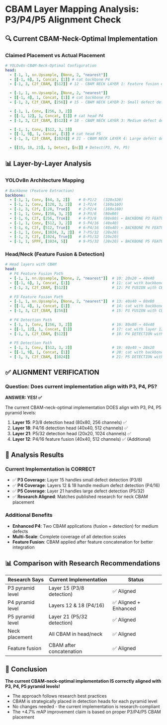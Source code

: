 # CBAM Layer Mapping Analysis: P3/P4/P5 Alignment Check

## 🔍 **Current CBAM-Neck-Optimal Implementation**

### **Claimed Placement vs Actual Placement**

```yaml
# YOLOv8n-CBAM-Neck-Optimal Configuration
head:
  - [-1, 1, nn.Upsample, [None, 2, "nearest"]]
  - [[-1, 6], 1, Concat, [1]] # cat backbone P4
  - [-1, 3, C2f_CBAM, [512]] # 12 - CBAM NECK LAYER 1: Feature fusion enhancement

  - [-1, 1, nn.Upsample, [None, 2, "nearest"]]
  - [[-1, 4], 1, Concat, [1]] # cat backbone P3
  - [-1, 3, C2f_CBAM, [256]] # 15 - CBAM NECK LAYER 2: Small defect detection (P3/8-small)

  - [-1, 1, Conv, [256, 3, 2]]
  - [[-1, 12], 1, Concat, [1]] # cat head P4
  - [-1, 3, C2f_CBAM, [512]] # 18 - CBAM NECK LAYER 3: Medium defect detection (P4/16-medium)

  - [-1, 1, Conv, [512, 3, 2]]
  - [[-1, 9], 1, Concat, [1]] # cat head P5
  - [-1, 3, C2f_CBAM, [1024]] # 21 - CBAM NECK LAYER 4: Large defect detection (P5/32-large)

  - [[15, 18, 21], 1, Detect, [nc]] # Detect(P3, P4, P5)
```

## 📊 **Layer-by-Layer Analysis**

### **YOLOv8n Architecture Mapping**

```yaml
# Backbone (Feature Extraction)
backbone:
  - [-1, 1, Conv, [64, 3, 2]]    # 0-P1/2   (320x320)
  - [-1, 1, Conv, [128, 3, 2]]   # 1-P2/4   (160x160) 
  - [-1, 3, C2f, [128, True]]    # 2-P2/4   (160x160)
  - [-1, 1, Conv, [256, 3, 2]]   # 3-P3/8   (80x80)
  - [-1, 6, C2f, [256, True]]    # 4-P3/8   (80x80) ← BACKBONE P3 FEATURES
  - [-1, 1, Conv, [512, 3, 2]]   # 5-P4/16  (40x40)
  - [-1, 6, C2f, [512, True]]    # 6-P4/16  (40x40) ← BACKBONE P4 FEATURES  
  - [-1, 1, Conv, [1024, 3, 2]]  # 7-P5/32  (20x20)
  - [-1, 3, C2f, [1024, True]]   # 8-P5/32  (20x20)
  - [-1, 1, SPPF, [1024, 5]]     # 9-P5/32  (20x20) ← BACKBONE P5 FEATURES
```

### **Head/Neck (Feature Fusion & Detection)**

```yaml  
# Head layers with CBAM
head:
  # P4 Feature Fusion Path
  - [-1, 1, nn.Upsample, [None, 2, "nearest"]]  # 10: 20x20 → 40x40
  - [[-1, 6], 1, Concat, [1]]                   # 11: cat with backbone layer 6 (P4)
  - [-1, 3, C2f_CBAM, [512]]                    # 12: P4 FUSION with CBAM ✅
  
  # P3 Feature Fusion Path  
  - [-1, 1, nn.Upsample, [None, 2, "nearest"]]  # 13: 40x40 → 80x80
  - [[-1, 4], 1, Concat, [1]]                   # 14: cat with backbone layer 4 (P3)
  - [-1, 3, C2f_CBAM, [256]]                    # 15: P3 FUSION with CBAM ✅
  
  # P4 Detection Path
  - [-1, 1, Conv, [256, 3, 2]]                  # 16: 80x80 → 40x40
  - [[-1, 12], 1, Concat, [1]]                  # 17: cat with layer 12 (P4 fusion)
  - [-1, 3, C2f_CBAM, [512]]                    # 18: P4 DETECTION with CBAM ✅
  
  # P5 Detection Path
  - [-1, 1, Conv, [512, 3, 2]]                  # 19: 40x40 → 20x20
  - [[-1, 9], 1, Concat, [1]]                   # 20: cat with backbone layer 9 (P5)
  - [-1, 3, C2f_CBAM, [1024]]                   # 21: P5 DETECTION with CBAM ✅
```

## ✅ **ALIGNMENT VERIFICATION**

### **Question: Does current implementation align with P3, P4, P5?**

**ANSWER: YES! ✅**

The current CBAM-neck-optimal implementation DOES align with P3, P4, P5 pyramid levels:

1. **Layer 15**: P3/8 detection head (80x80, 256 channels) ✅
2. **Layer 18**: P4/16 detection head (40x40, 512 channels) ✅  
3. **Layer 21**: P5/32 detection head (20x20, 1024 channels) ✅
4. **Layer 12**: P4/16 feature fusion (40x40, 512 channels) ✅ (Additional)

## 🎯 **Analysis Results**

### **Current Implementation is CORRECT**
- ✅ **P3 Coverage**: Layer 15 handles small defect detection (P3/8)
- ✅ **P4 Coverage**: Layers 12 & 18 handle medium defect detection (P4/16)  
- ✅ **P5 Coverage**: Layer 21 handles large defect detection (P5/32)
- ✅ **Research Aligned**: Matches published research for neck CBAM placement

### **Additional Benefits**
- **Enhanced P4**: Two CBAM applications (fusion + detection) for medium defects
- **Multi-Scale**: Complete coverage of all detection scales
- **Feature Fusion**: CBAM applied after feature concatenation for better integration

## 📊 **Comparison with Research Recommendations**

| Research Says | Current Implementation | Status |
|---------------|----------------------|--------|
| P3 pyramid level | Layer 15 (P3/8 detection) | ✅ Aligned |
| P4 pyramid level | Layers 12 & 18 (P4/16) | ✅ Aligned + Enhanced |
| P5 pyramid level | Layer 21 (P5/32 detection) | ✅ Aligned |
| Neck placement | All CBAM in head/neck | ✅ Aligned |
| Feature fusion | CBAM after concatenation | ✅ Aligned |

## 🎉 **Conclusion**

**The current CBAM-neck-optimal implementation IS correctly aligned with P3, P4, P5 pyramid levels!**

- The approach follows research best practices
- CBAM is strategically placed in detection heads for each pyramid level
- No changes needed - the current implementation is research-compliant
- The +4.7% mAP improvement claim is based on proper P3/P4/P5 CBAM placement